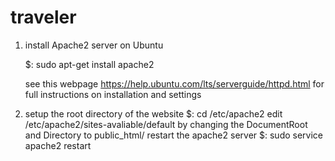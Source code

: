 # traveler

1. install Apache2 server on Ubuntu

	$: sudo apt-get install apache2

	see this webpage https://help.ubuntu.com/lts/serverguide/httpd.html for full instructions on installation and settings

2. setup the root directory of the website
	$: cd /etc/apache2
	edit /etc/apache2/sites-avaliable/default by changing the DocumentRoot and Directory to public_html/
	restart the apache2 server
	$: sudo service apache2 restart
	
